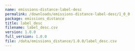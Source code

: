 ```yaml
---
name: emissions-distance-label-desc
permalink: /downloads/emissions-distance-label-desc/1_0_0
package: emissions_distance
title: label_desc
filename: label_desc.csv
version: 1.0.0
full_version: 1.0.0
file: /data/emissions_distance/1.0.0/label_desc.csv
---
```

